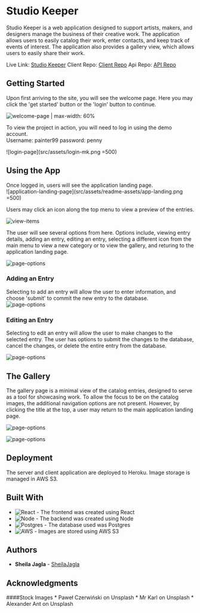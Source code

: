 # Studio Keeper

Studio Keeper is a web application designed to support artists, makers, and designers manage the business of their creative work.  The application allows users to easily catalog their work, enter contacts, and keep track of events of interest.  The application also provides a gallery view, which allows users to easily share their work.  

Live Link: [Studio Keeper](https://studio-keeper-app.now.sh/)
Client Repo: [Client Repo](https://github.com/sheilajmj/studio-keeper-app)
Api Repo: [API Repo](https://github.com/sheilajmj/studio-keeper-server)

## Getting Started
Upon first arriving to the site, you will see the welcome page.  Here you may click the 'get started' button or the 'login' button to continue.

![welcome-page | max-width: 60%](src/assets/readme-assets/app-welcome-mk.png)


To view the project in action, you will need to log in using the demo account.  
Username: painter99
password: penny

![login-page](src/assets/login-mk.png =500)

## Using the App

Once logged in, users will see the application landing page.  
![application-landing-page](src/assets/readme-assets/app-landing.png =500)


Users may click an icon along the top menu to view a preview of the entries.

![view-items](src/assets/readme-assets/contact-items.png)

The user will see several options from here.  Options include, viewing entry details, adding an entry, editing an entry, selecting a different icon from the main menu to view a new category or to view the gallery, and returing to the application landing page.

![page-options](src/assets/readme-assets/contact-items-mk.png)


### Adding an Entry

Selecting to add an entry will allow the user to enter information, and choose 'submit' to commit the new entry to the database.  
![page-options](src/assets/readme-assets/contact-submit-mk.png)

### Editing an Entry

Selecting to edit an entry will allow the user to make changes to the selected entry.  The user has options to submit the changes to the database, cancel the changes, or delete the entire entry from the database.  

![page-options](src/assets/readme-assets/edit-event-mk.png)


## The Gallery

The gallery page is a minimal view of the catalog entries, designed to serve as a tool for showcasing work.  To allow the focus to be on the catalog images, the additional navigation options are not present.  However, by clicking the title at the top, a user may return to the main application landing page.  

![page-options](src/assets/readme-assets/gallery1.png)



![page-options](src/assets/readme-assets/gallery2.png)


## Deployment

The server and client application are deployed to Heroku.  Image storage is managed in AWS S3.  

## Built With

* ![React](src/assets/readme-assets/react-logo.svg) - The frontend was created using React
* ![Node](src/assets/readme-assets/gallery1.png) - The backend was created using Node
* ![Postgres](src/assets/readme-assets/postgres-logo.png) - The database used was Postgres
* ![AWS](src/assets/readme-assets/aws-logo.png) - Images are stored using AWS S3

## Authors

* **Sheila Jagla** - [SheilaJagla](https://github.com/sheilajmj)

## Acknowledgments

####Stock Images
    * Paweł Czerwiński on Unsplash
    * Mr Karl on Unsplash
    * Alexander Ant on Unsplash

